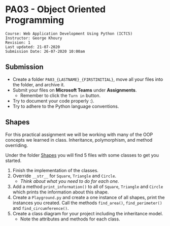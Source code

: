 # PA03 - Object Oriented Programming

	Course: Web Application Development Using Python (ICTC5)
	Instructor: George Khoury
	Revision: 1
	Last updated: 21-07-2020
	Submission Date: 26-07-2020 10:00am

## Submission

* Create a folder `PA03_{LASTNAME}_{FIRSTINITIAL}`, move all your files into the folder, and archive it.
* Submit your files on **Microsoft Teams** under **Assignments**.
  * Remember to click the `Turn in` button.
* Try to document your code properly :).
* Try to adhere to the Python language conventions.

## Shapes

For this practical assignment we will be working with many of the OOP concepts we learned in class. Inheritance, polymorphism, and method overriding.

Under the folder [Shapes](./Shapes/) you will find 5 files with some classes to get you started.

 1. Finish the implementation of the classes.
 2. Override `__str__` for `Square`, `Triangle` and `Circle`. 
    * *Think about what you need to do for each one.*
 3. Add a method `print_information()` to all of `Square`, `Triangle` and `Circle` which prints the information about this shape.
 4. Create a `Playground.py` and create a one instance of all shapes, print the instances you created. Call the methods `find_area()`, `find_perimeter()` and `find_circumference()`.
 5. Create a class diagram for your project including the inheritance model.
    * Note the attributes and methods for each class. 